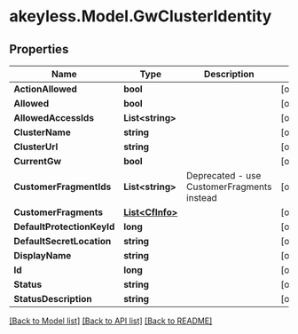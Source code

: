 # akeyless.Model.GwClusterIdentity

## Properties

Name | Type | Description | Notes
------------ | ------------- | ------------- | -------------
**ActionAllowed** | **bool** |  | [optional] 
**Allowed** | **bool** |  | [optional] 
**AllowedAccessIds** | **List&lt;string&gt;** |  | [optional] 
**ClusterName** | **string** |  | [optional] 
**ClusterUrl** | **string** |  | [optional] 
**CurrentGw** | **bool** |  | [optional] 
**CustomerFragmentIds** | **List&lt;string&gt;** | Deprecated - use CustomerFragments instead | [optional] 
**CustomerFragments** | [**List&lt;CfInfo&gt;**](CfInfo.md) |  | [optional] 
**DefaultProtectionKeyId** | **long** |  | [optional] 
**DefaultSecretLocation** | **string** |  | [optional] 
**DisplayName** | **string** |  | [optional] 
**Id** | **long** |  | [optional] 
**Status** | **string** |  | [optional] 
**StatusDescription** | **string** |  | [optional] 

[[Back to Model list]](../README.md#documentation-for-models) [[Back to API list]](../README.md#documentation-for-api-endpoints) [[Back to README]](../README.md)

